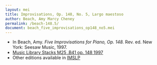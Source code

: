 ```yaml
---
layout: mei
title: Improvisations, Op. 148, No. 5, Largo maestoso  
author: Beach, Amy Marcy Cheney
permalink: /beach-148.5/
document: beach_five_improvisations_op148_no5.mei
---
```


- In Beach, Amy. *Five Improvisations for Piano, Op. 148.* Rev. ed. New York: Seesaw Music, 1997.
- <a href="https://tufts-primo.hosted.exlibrisgroup.com/permalink/f/bnf7qa/01TUN_ALMA21103597280003851">Music Library Stacks M25 .B41 op. 148 1997</a>
- Other editions available in <a href="https://imslp.org/wiki/5_Improvisations%2C_Op.148_(Beach%2C_Amy_Marcy)" target="_blank">IMSLP</a>
